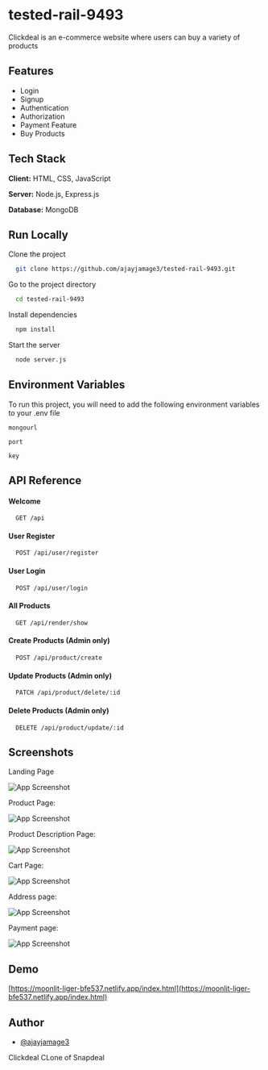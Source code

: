 # tested-rail-9493

Clickdeal is an e-commerce website where users can buy a variety of products

## Features

- Login
- Signup
- Authentication
- Authorization
- Payment Feature
- Buy Products


## Tech Stack

**Client:** HTML, CSS, JavaScript

**Server:** Node.js, Express.js

**Database:** MongoDB

## Run Locally

Clone the project

```bash
  git clone https://github.com/ajayjamage3/tested-rail-9493.git
```

Go to the project directory

```bash
  cd tested-rail-9493
```

Install dependencies

```bash
  npm install
```

Start the server

```bash
  node server.js
```

## Environment Variables

To run this project, you will need to add the following environment variables to your .env file

`mongourl`

`port`

`key`


## API Reference

#### Welcome

```http
  GET /api
```

#### User Register

```http
  POST /api/user/register
```

#### User Login

```http
  POST /api/user/login
```

#### All Products

```http
  GET /api/render/show
```

#### Create Products (Admin only)

```http
  POST /api/product/create
```

#### Update Products (Admin only)

```http
  PATCH /api/product/delete/:id
```


#### Delete Products (Admin only)

```http
  DELETE /api/product/update/:id
```




## Screenshots

Landing Page

![App Screenshot](https://i.ibb.co/zJVVNmh/Screenshot-400.png)

Product Page:

![App Screenshot](https://i.ibb.co/3MbyTwP/Screenshot-401.png)

Product Description Page:

![App Screenshot](https://i.ibb.co/drtXz6M/Screenshot-402.png)

Cart Page:

![App Screenshot](https://i.ibb.co/Bw0j8Rp/Screenshot-403.png)

Address page:

![App Screenshot](https://i.ibb.co/YRS9R5G/Screenshot-404.png)

Payment page:

![App Screenshot](https://i.ibb.co/71PTqWQ/Screenshot-405.png)



## Demo

[https://moonlit-liger-bfe537.netlify.app/index.html](https://moonlit-liger-bfe537.netlify.app/index.html)

## Author

- [@ajayjamage3](https://github.com/ajayjamage3)

<p>Clickdeal CLone of Snapdeal<p>

